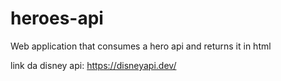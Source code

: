 # heroes-api
Web application that consumes a hero api and returns it in html


link da disney api: https://disneyapi.dev/
